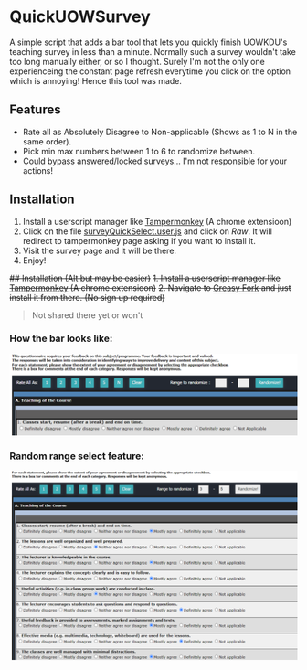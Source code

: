 # QuickUOWSurvey
A simple script that adds a bar tool that lets you quickly finish UOWKDU's teaching survey in less than a minute. Normally
such a survey wouldn't take too long manually either, or so I thought. Surely I'm not the only one experienceing the constant
page refresh everytime you click on the option which is annoying! Hence this tool was made.

## Features
- Rate all as Absolutely Disagree to Non-applicable (Shows as 1 to N in the same order).
- Pick min max numbers between 1 to 6 to randomize between.
- Could bypass answered/locked surveys... I'm not responsible for your actions!

## Installation
1. Install a userscript manager like [Tampermonkey](https://www.tampermonkey.net/) (A chrome extensioon)
2. Click on the file [surveyQuickSelect.user.js](https://github.com/HageFX-78/QuickUOWSurvey/blob/main/surveyQuickSelect.user.js) and click on *Raw*. It will redirect to tampermonkey page asking if you want to install it.
3. Visit the survey page and it will be there.
4. Enjoy!

~~## Installation (Alt but may be easier)~~
~~1. Install a userscript manager like [Tampermonkey](https://www.tampermonkey.net/) (A chrome extensioon)~~
~~2. Navigate to [Greasy Fork](https://www.google.com) and just install it from there. (No sign up required)~~
> Not shared there yet or won't

### How the bar looks like:
![Screenshot of it would look like](toolBar.png)
### Random range select feature:
![Screenshot of it would look like](randomRange.png)
